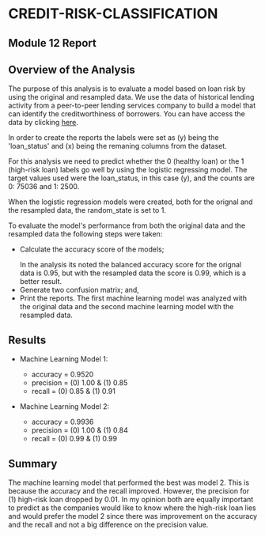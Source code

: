 # CREDIT-RISK-CLASSIFICATION
## Module 12 Report

## Overview of the Analysis

The purpose of this analysis is to evaluate a model based on loan risk by using the original and resampled data. We use the data of historical lending activity from a peer-to-peer lending services company to build a model that can identify the creditworthiness of borrowers. You can have access the data by clicking [here](Credit_Risk/Resources/lending_data.csv).

In order to create the reports the labels were set as (y) being the 'loan_status' and (x) being the remaning columns from the dataset.

For this analysis we need to predict whether the 0 (healthy loan) or the 1 (high-risk loan) labels go well by using the logistic regressing model. The target values used were the loan_status, in this case (y), and the counts are 0: 75036 and 1: 2500. 

When the logistic regression models were created, both for the orignal and the resampled data, the random_state is set to 1. 

To evaluate the model's performance from both the original data and the resampled data the following steps were taken: 

* Calculate the accuracy score of the models; </p>
    In the analysis its noted the balanced accuracy score for the orignal data is 0.95, but with the resampled data the score is 0.99, which is a better result.
* Generate two confusion matrix; and,
* Print the reports.
    The first machine learning model was analyzed with the original data and the second machine learning model with the resampled data.

## Results

* Machine Learning Model 1:
  * accuracy = 0.9520
  * precision = (0) 1.00 & (1) 0.85
  * recall = (0) 0.85 & (1) 0.91

* Machine Learning Model 2:
  * accuracy = 0.9936
  * precision = (0) 1.00 & (1) 0.84
  * recall = (0) 0.99 & (1) 0.99

## Summary

The machine learning model that performed the best was model 2. This is because the accuracy and the recall improved. However, the precision for (1) high-risk loan dropped by 0.01. In my opinion both are equally important to predict as the companies would like to know where the high-risk loan lies and would prefer the model 2 since there was improvement on the accuracy and the recall and not a big difference on the precision value.
